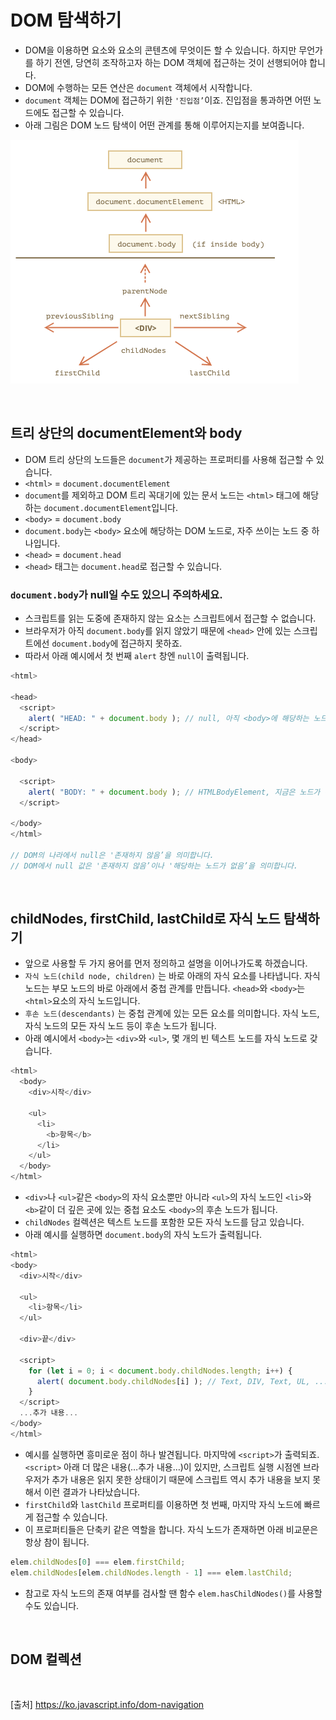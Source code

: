 # DOM 탐색하기

- DOM을 이용하면 요소와 요소의 콘텐츠에 무엇이든 할 수 있습니다. 하지만 무언가를 하기 전엔, 당연히 조작하고자 하는 DOM 객체에 접근하는 것이 선행되어야 합니다.
- DOM에 수행하는 모든 연산은 `document` 객체에서 시작합니다.
- `document` 객체는 DOM에 접근하기 위한 `'진입점’`이죠. 진입점을 통과하면 어떤 노드에도 접근할 수 있습니다.
- 아래 그림은 DOM 노드 탐색이 어떤 관계를 통해 이루어지는지를 보여줍니다.

![DOM 구조](./Image/img5.png)

<br>

## 트리 상단의 documentElement와 body

- DOM 트리 상단의 노드들은 `document`가 제공하는 프로퍼티를 사용해 접근할 수 있습니다.
- `<html>` = `document.documentElement`
- `document`를 제외하고 DOM 트리 꼭대기에 있는 문서 노드는 `<html>` 태그에 해당하는 `document.documentElement`입니다.
- `<body>` = `document.body`
- `document.body`는 `<body>` 요소에 해당하는 DOM 노드로, 자주 쓰이는 노드 중 하나입니다.
- `<head>` = `document.head`
- `<head>` 태그는 `document.head`로 접근할 수 있습니다.

### `document.body`가 null일 수도 있으니 주의하세요.

- 스크립트를 읽는 도중에 존재하지 않는 요소는 스크립트에서 접근할 수 없습니다.
- 브라우저가 아직 `document.body`를 읽지 않았기 때문에 `<head>` 안에 있는 스크립트에선 `document.body`에 접근하지 못하죠.
- 따라서 아래 예시에서 첫 번째 `alert` 창엔 `null`이 출력됩니다.

```js
<html>

<head>
  <script>
    alert( "HEAD: " + document.body ); // null, 아직 <body>에 해당하는 노드가 생성되지 않았음
  </script>
</head>

<body>

  <script>
    alert( "BODY: " + document.body ); // HTMLBodyElement, 지금은 노드가 존재하므로 읽을 수 있음
  </script>

</body>
</html>

// DOM의 나라에서 null은 '존재하지 않음’을 의미합니다.
// DOM에서 null 값은 '존재하지 않음’이나 '해당하는 노드가 없음’을 의미합니다.
```

<br>

## childNodes, firstChild, lastChild로 자식 노드 탐색하기

- 앞으로 사용할 두 가지 용어를 먼저 정의하고 설명을 이어나가도록 하겠습니다.
- `자식 노드(child node, children)` 는 바로 아래의 자식 요소를 나타냅니다. 자식 노드는 부모 노드의 바로 아래에서 중첩 관계를 만듭니다. `<head>`와 `<body>`는 `<html>`요소의 자식 노드입니다.
- `후손 노드(descendants)` 는 중첩 관계에 있는 모든 요소를 의미합니다. 자식 노드, 자식 노드의 모든 자식 노드 등이 후손 노드가 됩니다.
- 아래 예시에서 `<body>`는 `<div>`와 `<ul>`, 몇 개의 빈 텍스트 노드를 자식 노드로 갖습니다.

```js
<html>
  <body>
    <div>시작</div>

    <ul>
      <li>
        <b>항목</b>
      </li>
    </ul>
  </body>
</html>
```

- `<div>`나 `<ul>`같은 `<body>`의 자식 요소뿐만 아니라 `<ul>`의 자식 노드인 `<li>`와 `<b>`같이 더 깊은 곳에 있는 중첩 요소도 `<body>`의 후손 노드가 됩니다.
- `childNodes` 컬렉션은 텍스트 노드를 포함한 모든 자식 노드를 담고 있습니다.
- 아래 예시를 실행하면 `document.body`의 자식 노드가 출력됩니다.

```js
<html>
<body>
  <div>시작</div>

  <ul>
    <li>항목</li>
  </ul>

  <div>끝</div>

  <script>
    for (let i = 0; i < document.body.childNodes.length; i++) {
      alert( document.body.childNodes[i] ); // Text, DIV, Text, UL, ... , SCRIPT
    }
  </script>
  ...추가 내용...
</body>
</html>
```

- 예시를 실행하면 흥미로운 점이 하나 발견됩니다. 마지막에 `<script>`가 출력되죠. `<script>` 아래 더 많은 내용(…추가 내용…)이 있지만, 스크립트 실행 시점엔 브라우저가 추가 내용은 읽지 못한 상태이기 때문에 스크립트 역시 추가 내용을 보지 못해서 이런 결과가 나타났습니다.
- `firstChild`와 `lastChild` 프로퍼티를 이용하면 첫 번째, 마지막 자식 노드에 빠르게 접근할 수 있습니다.
- 이 프로퍼티들은 단축키 같은 역할을 합니다. 자식 노드가 존재하면 아래 비교문은 항상 참이 됩니다.

```js
elem.childNodes[0] === elem.firstChild;
elem.childNodes[elem.childNodes.length - 1] === elem.lastChild;
```

- 참고로 자식 노드의 존재 여부를 검사할 땐 함수 `elem.hasChildNodes()`를 사용할 수도 있습니다.

<br>

## DOM 컬렉션

<br>

[출처]
https://ko.javascript.info/dom-navigation
